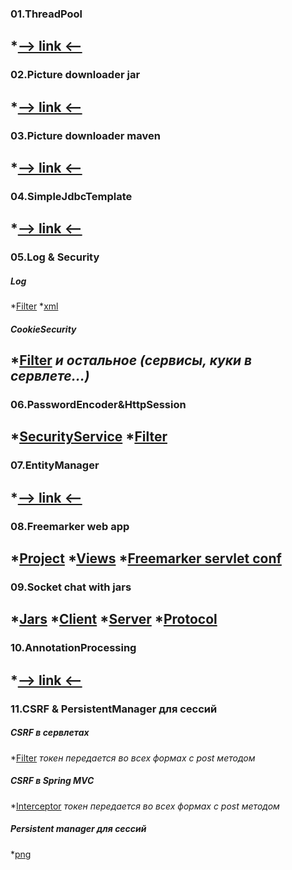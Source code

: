 ### 01.ThreadPool
*[--> link <--](https://github.com/AivarMinsafin/JavaLab_3Sem_Hw/tree/main/01.ThreadPool/src/main/java/ru/itis/aivar/homework/threadpool)
---
### 02.Picture downloader jar
*[--> link <--](https://github.com/AivarMinsafin/JavaLab_3Sem_Hw/tree/main/02.JAR-app/Task2-Jar)
---
### 03.Picture downloader maven
*[--> link <--](https://github.com/AivarMinsafin/JavaLab_3Sem_Hw/tree/main/03.MVN-app)
---
### 04.SimpleJdbcTemplate
*[--> link <--](https://github.com/AivarMinsafin/JavaLab_3Sem_Hw/tree/main/04.SimpleJdbcTemplate/src/main/java/ru/itis/aivar/simplejdbctemplate)
---
### 05.Log & Security
##### Log
*[Filter](https://github.com/AivarMinsafin/JavaLab_3Sem_Hw/blob/main/08.FreemarkerWeb/FreemarkerWebApp/src/main/java/ru/itis/aivar/filters/RequestUrlLoggerFilter.java)
*[xml](https://github.com/AivarMinsafin/JavaLab_3Sem_Hw/blob/main/08.FreemarkerWeb/FreemarkerWebApp/src/main/resources/logback.xml)
##### CookieSecurity
*[Filter](https://github.com/AivarMinsafin/JavaLab_3Sem_Hw/blob/main/08.FreemarkerWeb/FreemarkerWebApp/src/main/java/ru/itis/aivar/filters/AuthFilterCookie.java)
*и остальное (сервисы, куки в сервлете...)*
---
### 06.PasswordEncoder&HttpSession
*[SecurityService](https://github.com/AivarMinsafin/JavaLab_3Sem_Hw/blob/main/08.FreemarkerWeb/FreemarkerWebApp/src/main/java/ru/itis/aivar/services/SecurityServiceImpl.java)
*[Filter](https://github.com/AivarMinsafin/JavaLab_3Sem_Hw/blob/main/08.FreemarkerWeb/FreemarkerWebApp/src/main/java/ru/itis/aivar/filters/AuthFilter.java)
---
### 07.EntityManager
*[--> link <--](https://github.com/AivarMinsafin/JavaLab_3Sem_Hw/tree/main/07.EntityManager/EntityManager/src/main/java/ru/itis/aivar)
---
### 08.Freemarker web app
*[Project](https://github.com/AivarMinsafin/JavaLab_3Sem_Hw/tree/main/08.FreemarkerWeb/FreemarkerWebApp)
*[Views](https://github.com/AivarMinsafin/JavaLab_3Sem_Hw/tree/main/08.FreemarkerWeb/FreemarkerWebApp/src/main/webapp/WEB-INF/views)
*[Freemarker servlet conf](https://github.com/AivarMinsafin/JavaLab_3Sem_Hw/blob/main/08.FreemarkerWeb/FreemarkerWebApp/src/main/webapp/WEB-INF/web.xml)
---
### 09.Socket chat with jars
*[Jars](https://github.com/AivarMinsafin/JavaLab_3Sem_Hw/tree/main/09.Sockets/jars)
*[Client](https://github.com/AivarMinsafin/JavaLab_3Sem_Hw/tree/main/09.Sockets/chat-client)
*[Server](https://github.com/AivarMinsafin/JavaLab_3Sem_Hw/tree/main/09.Sockets/chat-server)
*[Protocol](https://github.com/AivarMinsafin/JavaLab_3Sem_Hw/tree/main/09.Sockets/chat-protocol)
---
### 10.AnnotationProcessing
*[--> link <--](https://github.com/AivarMinsafin/JavaLab_3Sem_Hw/tree/main/10.AnnotationProcessing/AnnotationSource)
---
### 11.CSRF & PersistentManager для сессий
##### CSRF в сервлетах
*[Filter](https://github.com/AivarMinsafin/JavaLab_3Sem_Hw/blob/main/08.FreemarkerWeb/FreemarkerWebApp/src/main/java/ru/itis/aivar/filters/CsrfFilter.java)
*токен передается во всех формах с post методом*
##### CSRF в Spring MVC
*[Interceptor](https://github.com/AivarMinsafin/JavaLab_3Sem_Hw/blob/main/11.CSRF/CSRF_SpringMVC/src/main/java/ru/itis/aivar/csrf/spring/mvc/interceptors/CsrfInterceptor.java)
*токен передается во всех формах с post методом*
##### Persistent manager для сессий
*[png](https://github.com/AivarMinsafin/JavaLab_3Sem_Hw/blob/main/11.CSRF/tomcat_sessions_persistent_manager.png)
